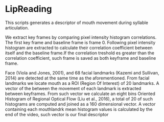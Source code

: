 # LipReading
This scripts generates a descriptor of mouth movement during syllable articulation. 

We extract key frames by comparing pixel intensity histogram correlations. The first key frame  and baseline frame is frame 0.  Following pixel intensity histogram are extracted to calculate their correlation coefficient between itself and the baseline frame.If the correlation treshold es greater than the correlation coefficient, such frame is saved as both keyframe and baseline frame.

Face (Viola and Jones, 2001), and 68 facial landmarks (Kazemi and Sullivan, 2014)
are detected at the same time as the aforementioned. From facial landmarks we locate mouth as  a ROI (Region Of Interest) of 20 landmarks. A vector of the between the movement of each landmark is extracted between keyframes. From such vector we calculate an eight bins Oriented Histogram of Regional Optical Flow (Liu et al., 2016), a total of 20  of such histograms are computed and joined as a 160 dimensional vector. A vector containing each mouthlandrk mean histogram values is calculated by the end of the video, such vector is our final descriptor
